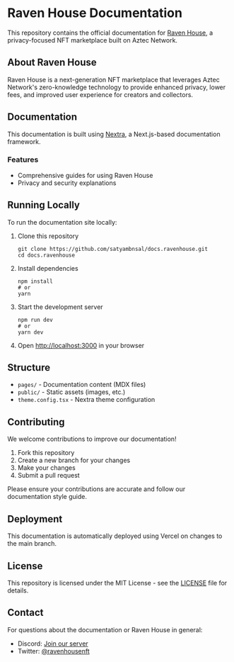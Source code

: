 # Raven House Documentation

This repository contains the official documentation for [Raven House](https://ravenhouse.xyz), a privacy-focused NFT marketplace built on Aztec Network.

## About Raven House

Raven House is a next-generation NFT marketplace that leverages Aztec Network's zero-knowledge technology to provide enhanced privacy, lower fees, and improved user experience for creators and collectors.

## Documentation

This documentation is built using [Nextra](https://nextra.site/), a Next.js-based documentation framework.

### Features

- Comprehensive guides for using Raven House
- Privacy and security explanations

## Running Locally

To run the documentation site locally:

1. Clone this repository

   ```
   git clone https://github.com/satyambnsal/docs.ravenhouse.git
   cd docs.ravenhouse
   ```

2. Install dependencies

   ```
   npm install
   # or
   yarn
   ```

3. Start the development server

   ```
   npm run dev
   # or
   yarn dev
   ```

4. Open [http://localhost:3000](http://localhost:3000) in your browser

## Structure

- `pages/` - Documentation content (MDX files)
- `public/` - Static assets (images, etc.)
- `theme.config.tsx` - Nextra theme configuration

## Contributing

We welcome contributions to improve our documentation!

1. Fork this repository
2. Create a new branch for your changes
3. Make your changes
4. Submit a pull request

Please ensure your contributions are accurate and follow our documentation style guide.

## Deployment

This documentation is automatically deployed using Vercel on changes to the main branch.

## License

This repository is licensed under the MIT License - see the [LICENSE](LICENSE) file for details.

## Contact

For questions about the documentation or Raven House in general:

- Discord: [Join our server](https://discord.gg/gCPZhWBYQH)
- Twitter: [@ravenhousenft](https://twitter.com/ravenhousenft)

